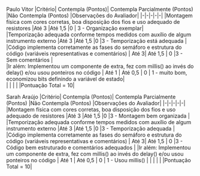 Paulo Vitor
|Critério|	Contempla (Pontos)|	Contempla Parcialmente (Pontos)	|Não Contempla (Pontos)	|Observações do Avaliador|
|-|-|-|-|-|
|Montagem física com cores corretas, boa disposição dos fios e uso adequado de resistores	|Até 3	|Até 1,5	|0 | 3 - Organização exemplar|	
|Temporização adequada conforme tempos medidos com auxílio de algum instrumento externo	|Até 3	|Até 1,5	|0 |3 - Temporização está adequada |	
|Código implementa corretamente as fases do semáforo e estrutura do código (variáveis representativas e comentários) |	Até 3|	Até 1,5 |	0 |3 - Sem comentários |	
|Ir além: Implementou um componente de extra, fez com millis() ao invés do delay() e/ou usou ponteiros no código |	Até 1 |	Até 0,5 |	0 | 1 - muito bom, economizou bits definindo a variável de estado|	
| | | | |Pontuação Total = 10|





Sarah Araújo
|Critério|	Contempla (Pontos)|	Contempla Parcialmente (Pontos)	|Não Contempla (Pontos)	|Observações do Avaliador|
|-|-|-|-|-|
|Montagem física com cores corretas, boa disposição dos fios e uso adequado de resistores	|Até 3	|Até 1,5	|0 |3 - Montagem bem organizada |	
|Temporização adequada conforme tempos medidos com auxílio de algum instrumento externo	|Até 3	|Até 1,5	|0 |3 - Temporização adequada |	
|Código implementa corretamente as fases do semáforo e estrutura do código (variáveis representativas e comentários) |	Até 3|	Até 1,5 |	0 |3 - Código bem estruturado e comentários adequados |	
|Ir além: Implementou um componente de extra, fez com millis() ao invés do delay() e/ou usou ponteiros no código |	Até 1 |	Até 0,5 |	0 | 1 - Usou millis() |	
| | | | |Pontuação Total = 10|
